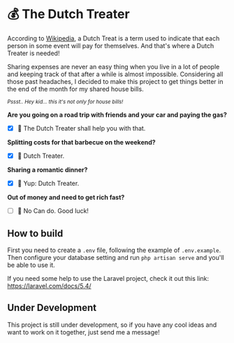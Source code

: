 # :moneybag: The Dutch Treater

According to [Wikipedia](https://en.wikipedia.org/wiki/Going_Dutch#cite_note-OED-1), a Dutch Treat is a term used to indicate that each person in some event will pay for themselves. And that's where a Dutch Treater is needed!

Sharing expenses are never an easy thing when you live in a lot of people and keeping track of that after a while is almost impossible. Considering all those past headaches, I decided to make this project to get things better in the end of the month for my shared house bills. 

<sup>*Pssst.. Hey kid... this it's not only for house bills!*<sup>

**Are you going on a road trip with friends and your car and paying the gas?**
- [x] :blue_car: The Dutch Treater shall help you with that.

**Splitting costs for that barbecue on the weekend?**
- [x] :meat_on_bone: Dutch Treater.

**Sharing a romantic dinner?**
- [x] :couple_with_heart: Yup: Dutch Treater.

**Out of money and need to get rich fast?**
- [ ] :money_with_wings: No Can do. Good luck!



## How to build

First you need to create a `.env` file, following the example of `.env.example`. Then configure your database setting and run `php artisan serve` and you'll be able to use it.

If you need some help to use the Laravel project, check it out this link: https://laravel.com/docs/5.4/


## Under Development

This project is still under development, so if you have any cool ideas and want to work on it together, just send me a message!

